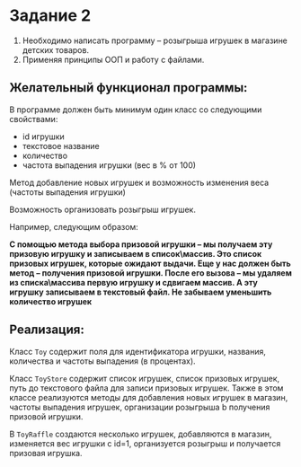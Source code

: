 # Задание 2
 
1. Необходимо написать программу – розыгрыша игрушек в магазине детских товаров.
2. Применяя принципы ООП и работу с файлами.
 
## Желательный функционал программы:
В программе должен быть минимум один класс со следующими свойствами:
- id игрушки
- текстовое название
- количество
- частота выпадения игрушки (вес в % от 100)
 


Метод добавление новых игрушек и возможность изменения веса (частоты выпадения игрушки)


Возможность организовать розыгрыш игрушек.


Например, следующим образом:


**С помощью метода выбора призовой игрушки – мы получаем эту призовую игрушку и записываем в список\массив.
Это список призовых игрушек, которые ожидают выдачи.
Еще у нас должен быть метод – получения призовой игрушки.
После его вызова – мы удаляем из списка\массива первую игрушку и сдвигаем массив. А эту игрушку записываем в текстовый файл.
Не забываем уменьшить количество игрушек**

## Реализация:

Класс `Toy` содержит поля для идентификатора игрушки, названия, количества и частоты выпадения (в процентах).

Класс `ToyStore` содержит список игрушек, список призовых игрушек, путь до текстового файла для записи призовых игрушек. Также в этом классе реализуются методы для добавления новых игрушек в магазин, частоты выпадения игрушек, организации розыгрыша b получения призовой игрушки.

В `ToyRaffle` создаются несколько игрушек, добавляются в магазин, изменяется вес игрушки с id=1, организуется розыгрыш и получается призовая игрушка.



